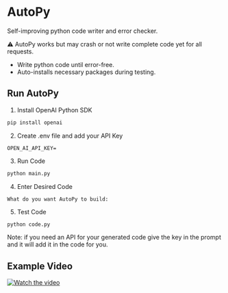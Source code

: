 # AutoPy

Self-improving python code writer and error checker.

⚠️ AutoPy works but may crash or not write complete code yet for all requests.

- Write python code until error-free.
- Auto-installs necessary packages during testing.

## Run AutoPy

1. Install OpenAI Python SDK

```python
pip install openai
```
2. Create .env file and add your API Key
```env
OPEN_AI_API_KEY=
```

3. Run Code

```bash
python main.py
```

4. Enter Desired Code

```
What do you want AutoPy to build:
```

5. Test Code

```bash
python code.py
```

Note: if you need an API for your generated code give the key in the prompt and it will add it in the code for you.

## Example Video

[![Watch the video](https://i.ytimg.com/vi/-o1XOOskJ6k/hqdefault.jpg?sqp=-oaymwEjCNACELwBSFryq4qpAxUIARUAAAAAGAElAADIQj0AgKJDeAE=&rs=AOn4CLAbh3IHU0jVXRtogqlznUhTZLWxVQ)](https://youtu.be/-o1XOOskJ6k)
